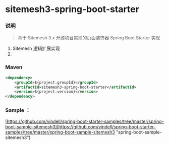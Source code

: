 # sitemesh3-spring-boot-starter


### 说明

 > 基于 Sitemesh 3.x 开源项目实现的页面装饰器 Spring Boot Starter 实现

1. Sitemesh 逻辑扩展实现
2. 

### Maven

``` xml
<dependency>
	<groupId>${project.groupId}</groupId>
	<artifactId>sitemesh3-spring-boot-starter</artifactId>
	<version>${project.version}</version>
</dependency>
```

### Sample ： 

[https://github.com/vindell/spring-boot-starter-samples/tree/master/spring-boot-sample-sitemesh3](https://github.com/vindell/spring-boot-starter-samples/tree/master/spring-boot-sample-sitemesh3 "spring-boot-sample-sitemesh3")
